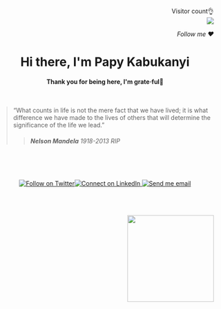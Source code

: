 <div align="right">

<p>
  Visitor count👌<br>
  <img src="https://profile-counter.glitch.me/papykabukanyi/count.svg" />
</p>
<a><em>Follow me ❤️</em></a>
</div>
<h1 align="center">Hi there, I'm Papy Kabukanyi</h1>



<h4 align="center">Thank you for being here, I'm grate·ful🤗</h4>

<br>


>“What counts in life is not the mere fact that we have lived; it is what difference we have made to the lives of others that will determine the significance of the life we lead.”
>> <h6><strong>Nelson Mandela</strong> <em>1918-2013 RIP</em></h6>

<br>
<br>



<div align="center">


<a href="">[![Follow on Twitter](https://img.shields.io/badge/Twitter-1DA1F2?style=for-the-badge&logo=twitter&logoColor=white)](https://twitter.com/kbkny)</a><a href="">[![Connect on LinkedIn](https://img.shields.io/badge/LinkedIn-0077B5?style=for-the-badge&logo=linkedin&logoColor=white)](https://www.linkedin.com/in/papykabukanyi/)</a><a href=""> [![Send me email](https://img.shields.io/badge/GitHub-100000?style=for-the-badge&logo=github&logoColor=white)](https://github.com/papykabukanyi)</a>
</div>

<br>
<br>
<br>

<div align="right" >

<img style="width:200px;" src="https://github-readme-stats.vercel.app/api/top-langs/?username=papykabukanyi&&show_icons=true&title_color=ffff&icon_color=142F43&text_color=ffff&bg_color=000" />

</div>